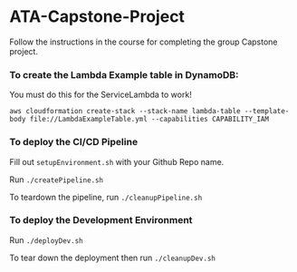 # ATA-Capstone-Project

Follow the instructions in the course for completing the group Capstone project.

### To create the Lambda Example table in DynamoDB:

You must do this for the ServiceLambda to work!

```
aws cloudformation create-stack --stack-name lambda-table --template-body file://LambdaExampleTable.yml --capabilities CAPABILITY_IAM
```

### To deploy the CI/CD Pipeline

Fill out `setupEnvironment.sh` with your Github Repo name.

Run `./createPipeline.sh`

To teardown the pipeline, run `./cleanupPipeline.sh`


### To deploy the Development Environment

Run `./deployDev.sh`

To tear down the deployment then run `./cleanupDev.sh`
